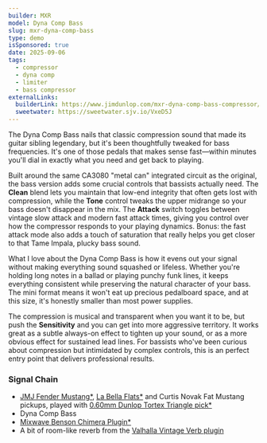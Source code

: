 ```yaml
---
builder: MXR
model: Dyna Comp Bass
slug: mxr-dyna-comp-bass
type: demo
isSponsored: true
date: 2025-09-06
tags:
  - compressor
  - dyna comp
  - limiter
  - bass compressor
externalLinks:
  builderLink: https://www.jimdunlop.com/mxr-dyna-comp-bass-compressor/
  sweetwater: https://sweetwater.sjv.io/VxeD5J
---
```


The Dyna Comp Bass nails that classic compression sound that made its guitar sibling legendary, but it's been thoughtfully tweaked for bass frequencies. It's one of those pedals that makes sense fast—within minutes you'll dial in exactly what you need and get back to playing.

Built around the same CA3080 "metal can" integrated circuit as the original, the bass version adds some crucial controls that bassists actually need. The **Clean** blend lets you maintain that low-end integrity that often gets lost with compression, while the **Tone** control tweaks the upper midrange so your bass doesn't disappear in the mix. The **Attack** switch toggles between vintage slow attack and modern fast attack times, giving you control over how the compressor responds to your playing dynamics. Bonus: the fast attack mode also adds a touch of saturation that really helps you get closer to that Tame Impala, plucky bass sound.

What I love about the Dyna Comp Bass is how it evens out your signal without making everything sound squashed or lifeless. Whether you're holding long notes in a ballad or playing punchy funk lines, it keeps everything consistent while preserving the natural character of your bass. The mini format means it won't eat up precious pedalboard space, and at this size, it's honestly smaller than most power supplies.

The compression is musical and transparent when you want it to be, but push the **Sensitivity** and you can get into more aggressive territory. It works great as a subtle always-on effect to tighten up your sound, or as a more obvious effect for sustained lead lines. For bassists who've been curious about compression but intimidated by complex controls, this is an perfect entry point that delivers professional results.

### Signal Chain

- [JMJ Fender Mustang\*](https://sweetwater.sjv.io/R5A6bg), [La Bella Flats\*](https://sweetwater.sjv.io/WqZN6Z) and Curtis Novak Fat Mustang pickups, played with [0.60mm Dunlop Tortex Triangle pick\*](https://sweetwater.sjv.io/7akO2A)
- Dyna Comp Bass
- [Mixwave Benson Chimera Plugin\*](https://sweetwater.sjv.io/B0N2PL)
- A bit of room-like reverb from the [Valhalla Vintage Verb plugin](https://valhalladsp.com/shop/reverb/valhalla-vintage-verb/)
